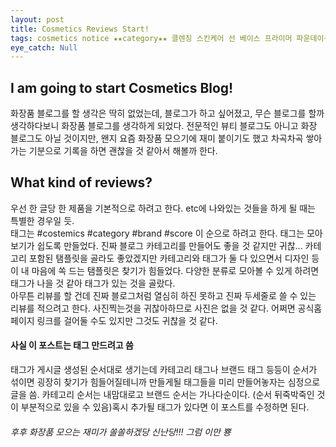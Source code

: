```yaml
---
layout: post
title: Cosmetics Reviews Start!
tags: cosmetics notice ★★category★★ 클렌징 스킨케어 선 베이스 프라이머 파운데이션 컨실러 파우더 립 아이 컨투어 소품 팩 바디 헤어 네일 향수 ★★brand★★ 겔랑 누니 니베아 다이소 닥터듀오 닥터자르트 더마리프트 더바디샵 더블유랩 더샘 더페이스샵 디올 라네즈 라끄베르 로레알파리 로즈버드살브 랑방 러쉬 레브론 로쎄앙 롭스 루나솔 마죠리카마죠르카 마크제이콥스 맥 맥퀸뉴욕 메디엘 메디힐 메리케이 메이블린뉴욕 메이크업포에버 모로칸오일 미샤 바나나보트 바닐라코 바디판타지 바비브라운 바세린 바이더오마 배드스킨 버츠비 베리떼 뷰티피플 비오템 비오템옴므 비욘드 빌리프 삐아 샤넬 샤인이지글램 설화수 세라비 세타필 세포라 센카 손앤박 슈에무라 스킨푸드 시드물 시세이도 식물나라 실크테라피 아가타코스메틱 아벤느 아리따움 아이오페 에스티로더 아르데코 아모레퍼시픽 아모스프로페셔널 아윤채 아이소이 아임미미 아크웰 안나수이 어반디케이 어퓨 언프리티랩스타코스메틱 얼라이브랩 얼트루 에뛰드하우스 에스쁘아 올리브영 우드버리 유리아쥬 이니스프리 이솔 입생로랑 잇츠스킨 정샘물 조르지오아르마니 지베르니 질스튜어트 츠바키 카멕스 코드글로컬러 카밀 카이 캐트리스 케라시스 크리니크 클리오 키스미 키엘 토니모리 투쿨포스쿨 투페이스드 티엔 페리페라 프레쉬 프리메라 피지오겔 피카소 한율 해피바스 헤라 홀리카홀리카 ★★score★★ 별다섯개 별네개 별세개 별두개 별한개 ★★etc★★ 쇼핑후기 메이크업 데일리 스페셜
eye_catch: Null
---
```


## I am going to start Cosmetics Blog!
화장품 블로그를 할 생각은 딱히 없었는데, 블로그가 하고 싶어졌고, 무슨 블로그를 할까 생각하다보니 화장품 블로그를 생각하게 되었다.   전문적인 뷰티 블로그도 아니고 화장 블로그도 아닐 것이지만, 왠지 요즘 화장품 모으기에 재미 붙이기도 했고 차곡차곡 쌓아가는 기분으로 기록을 하면 괜찮을 것 같아서 해볼까 한다.

## What kind of reviews?
우선 한 글당 한 제품을 기본적으로 하려고 한다. etc에 나와있는 것들을 하게 될 때는 특별한 경우일 듯.  
태그는 #costemics #category #brand #score 이 순으로 하려고 한다.
태그는 모아보기가 쉽도록 만들었다. 진짜 블로그 카테고리를 만들어도 좋을 것 같지만 귀찮... 카테고리 포함된 탬플릿을 골라도 좋았겠지만 카테고리와 태그가 둘 다 있으면서 디자인 등이 내 마음에 쏙 드는 탬플릿은 찾기가 힘들었다. 다양한 분류로 모아볼 수 있게 하려면 태그가 나을 것 같아 태그가 있는 것을 골랐다.  
아무튼 리뷰를 할 건데 진짜 블로그처럼 열심히 하진 못하고 진짜 두세줄로 쓸 수 있는 리뷰를 적으려고 한다. 사진찍는것을 귀찮아하므로 사진은 없을 것 같다. 어쩌면 공식홈페이지 링크를 걸어둘 수도 있지만 그것도 귀찮을 것 같다.

#### 사실 이 포스트는 태그 만드려고 씀
태그가 게시글 생성된 순서대로 생기는데 카테고리 태그나 브랜드 태그 등등이 순서가 섞이면 굉장히 찾기가 힘들어질테니까 만들게될 태그들을 미리 만들어놓자는 심정으로 글을 씀. 카테고리 순서는 내맘대로고 브랜드 순서는 가나다순이다. (순서 뒤죽박죽인 것이 부분적으로 있을 수 있음)혹시 추가될 태그가 있다면 이 포스트를 수정하면 된다.

###### 후후 화장품 모으는 재미가 쏠쏠하겠당 신난당!!! 그럼 이만 뿅

